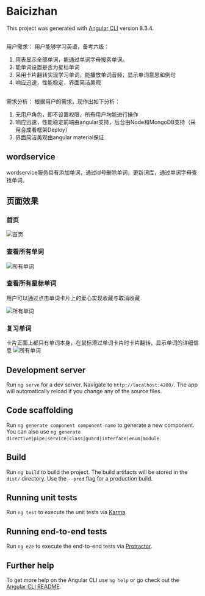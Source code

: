

# Baicizhan
This project was generated with [Angular CLI](https://github.com/angular/angular-cli) version 8.3.4.

## 
用户需求：
用户能够学习英语，备考六级：
1. 用表显示全部单词，能通过单词字母搜索单词。
2. 能单词设置是否为星标单词
3. 采用卡片翻转实现学习单词，能播放单词音频，显示单词意思和例句
4. 响应迅速，性能稳定，界面简洁美观

##
需求分析：
根据用户的需求，现作出如下分析：
1. 无用户角色，即不设置权限，所有用户均能进行操作
2. 响应迅速，性能稳定前端由angular支持，后台由Node和MongoDB支持（采用合成看框架Deploy）
3. 界面简洁美观由angular material保证

## wordservice
wordservice服务具有添加单词，通过id号删除单词，更新词库，通过单词字母查找单词。

## 页面效果

### 首页

![首页]("https://github.com/and826826/Angular/blob/master/src/assets/1.png")

### 查看所有单词

![所有单词]("https://github.com/and826826/Angular/blob/master/src/assets/2.png")

### 查看所有星标单词
用户可以通过点击单词卡片上的爱心实现收藏与取消收藏

![所有单词]("https://github.com/and826826/Angular/blob/master/src/assets/3.png")

### 复习单词

卡片正面上都只有单词本身，在鼠标滑过单词卡片时卡片翻转，显示单词的详细信息
![所有单词]("https://github.com/and826826/Angular/blob/master/src/assets/4.png")












## Development server

Run `ng serve` for a dev server. Navigate to `http://localhost:4200/`. The app will automatically reload if you change any of the source files.

## Code scaffolding

Run `ng generate component component-name` to generate a new component. You can also use `ng generate directive|pipe|service|class|guard|interface|enum|module`.

## Build

Run `ng build` to build the project. The build artifacts will be stored in the `dist/` directory. Use the `--prod` flag for a production build.

## Running unit tests

Run `ng test` to execute the unit tests via [Karma](https://karma-runner.github.io).

## Running end-to-end tests

Run `ng e2e` to execute the end-to-end tests via [Protractor](http://www.protractortest.org/).

## Further help

To get more help on the Angular CLI use `ng help` or go check out the [Angular CLI README](https://github.com/angular/angular-cli/blob/master/README.md).
